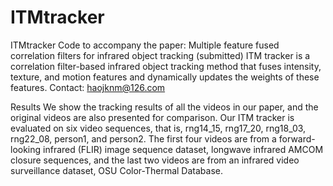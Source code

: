 # ITMtracker

ITMtracker
Code to accompany the paper: Multiple feature fused correlation filters for infrared object tracking (submitted)
ITM tracker is a correlation filter-based infrared object tracking method that fuses intensity, texture, and motion features and dynamically updates the weights of these features. 
Contact: haojknm@126.com

Results
We show the tracking results of all the videos in our paper, and the original videos are also presented for comparison. 
Our ITM tracker is evaluated on six video sequences, that is, rng14_15, rng17_20, rng18_03, rng22_08, person1, and person2. The first four videos are from a forward-looking infrared (FLIR) image sequence dataset, longwave infrared AMCOM closure sequences, and the last two videos are from an infrared video surveillance dataset, OSU Color-Thermal Database.
